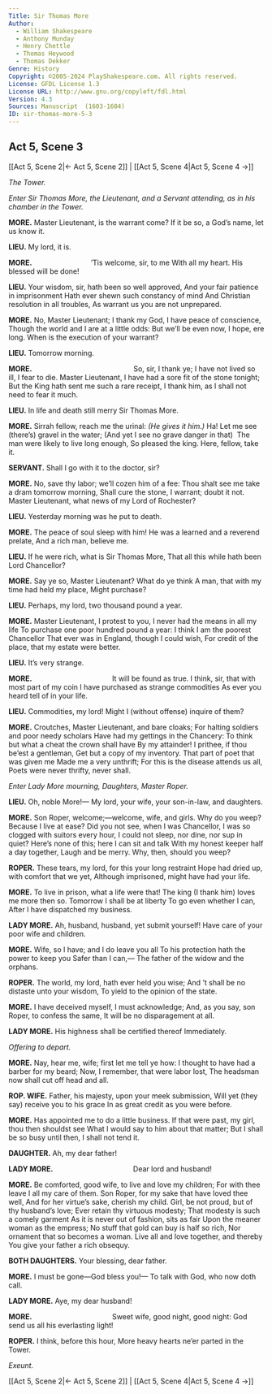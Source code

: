 ```yaml
---
Title: Sir Thomas More
Author: 
  - William Shakespeare
  - Anthony Munday
  - Henry Chettle
  - Thomas Heywood
  - Thomas Dekker
Genre: History
Copyright: ©2005-2024 PlayShakespeare.com. All rights reserved.
License: GFDL License 1.3
License URL: http://www.gnu.org/copyleft/fdl.html
Version: 4.3
Sources: Manuscript  (1603-1604)
ID: sir-thomas-more-5-3
---
```


## Act 5, Scene 3
[[Act 5, Scene 2|← Act 5, Scene 2]] | [[Act 5, Scene 4|Act 5, Scene 4 →]]

*The Tower.*

*Enter Sir Thomas More, the Lieutenant, and a Servant attending, as in his chamber in the Tower.*

**MORE.**
Master Lieutenant, is the warrant come?
If it be so, a God’s name, let us know it.

**LIEU.**
My lord, it is.

**MORE.**
        ’Tis welcome, sir, to me
With all my heart. His blessed will be done!

**LIEU.**
Your wisdom, sir, hath been so well approved,
And your fair patience in imprisonment
Hath ever shewn such constancy of mind
And Christian resolution in all troubles,
As warrant us you are not unprepared.

**MORE.**
No, Master Lieutenant;
I thank my God, I have peace of conscience,
Though the world and I are at a little odds:
But we’ll be even now, I hope, ere long.
When is the execution of your warrant?

**LIEU.**
Tomorrow morning.

**MORE.**
              So, sir, I thank ye;
I have not lived so ill, I fear to die.
Master Lieutenant,
I have had a sore fit of the stone tonight;
But the King hath sent me such a rare receipt,
I thank him, as I shall not need to fear it much.

**LIEU.**
In life and death still merry Sir Thomas More.

**MORE.**
Sirrah fellow, reach me the urinal:
*(He gives it him.)*
Ha! Let me see (there’s) gravel in the water;
(And yet I see no grave danger in that) 
The man were likely to live long enough,
So pleased the king. Here, fellow, take it.

**SERVANT.**
Shall I go with it to the doctor, sir?

**MORE.**
No, save thy labor; we’ll cozen him of a fee:
Thou shalt see me take a dram tomorrow morning,
Shall cure the stone, I warrant; doubt it not.
Master Lieutenant, what news of my Lord of Rochester?

**LIEU.**
Yesterday morning was he put to death.

**MORE.**
The peace of soul sleep with him!
He was a learned and a reverend prelate,
And a rich man, believe me.

**LIEU.**
If he were rich, what is Sir Thomas More,
That all this while hath been Lord Chancellor?

**MORE.**
Say ye so, Master Lieutenant? What do ye think
A man, that with my time had held my place,
Might purchase?

**LIEU.**
Perhaps, my lord, two thousand pound a year.

**MORE.**
Master Lieutenant, I protest to you,
I never had the means in all my life
To purchase one poor hundred pound a year:
I think I am the poorest Chancellor
That ever was in England, though I could wish,
For credit of the place, that my estate were better.

**LIEU.**
It’s very strange.

**MORE.**
           It will be found as true.
I think, sir, that with most part of my coin
I have purchased as strange commodities
As ever you heard tell of in your life.

**LIEU.**
Commodities, my lord!
Might I (without offense) inquire of them?

**MORE.**
Croutches, Master Lieutenant, and bare cloaks;
For halting soldiers and poor needy scholars
Have had my gettings in the Chancery:
To think but what a cheat the crown shall have
By my attainder! I prithee, if thou be’est a gentleman,
Get but a copy of my inventory.
That part of poet that was given me
Made me a very unthrift;
For this is the disease attends us all,
Poets were never thrifty, never shall.

*Enter Lady More mourning, Daughters, Master Roper.*

**LIEU.**
Oh, noble More!⁠—
My lord, your wife, your son-in-law, and daughters.

**MORE.**
Son Roper, welcome;—welcome, wife, and girls.
Why do you weep? Because I live at ease?
Did you not see, when I was Chancellor,
I was so clogged with suitors every hour,
I could not sleep, nor dine, nor sup in quiet?
Here’s none of this; here I can sit and talk
With my honest keeper half a day together,
Laugh and be merry. Why, then, should you weep?

**ROPER.**
These tears, my lord, for this your long restraint
Hope had dried up, with comfort that we yet,
Although imprisoned, might have had your life.

**MORE.**
To live in prison, what a life were that!
The king (I thank him) loves me more then so.
Tomorrow I shall be at liberty
To go even whether I can,
After I have dispatched my business.

**LADY MORE.**
Ah, husband, husband, yet submit yourself!
Have care of your poor wife and children.

**MORE.**
Wife, so I have; and I do leave you all
To his protection hath the power to keep you
Safer than I can,⁠—
The father of the widow and the orphans.

**ROPER.**
The world, my lord, hath ever held you wise;
And ’t shall be no distaste unto your wisdom,
To yield to the opinion of the state.

**MORE.**
I have deceived myself, I must acknowledge;
And, as you say, son Roper, to confess the same,
It will be no disparagement at all.

**LADY MORE.**
His highness shall be certified thereof
Immediately.

*Offering to depart.*

**MORE.**
Nay, hear me, wife; first let me tell ye how:
I thought to have had a barber for my beard;
Now, I remember, that were labor lost,
The headsman now shall cut off head and all.

**ROP. WIFE.**
Father, his majesty, upon your meek submission,
Will yet (they say) receive you to his grace
In as great credit as you were before.

**MORE.**
Has appointed me to do a little business.
If that were past, my girl, thou then shouldst see
What I would say to him about that matter;
But I shall be so busy until then,
I shall not tend it.

**DAUGHTER.**
Ah, my dear father!

**LADY MORE.**
           Dear lord and husband!

**MORE.**
Be comforted, good wife, to live and love my children;
For with thee leave I all my care of them.
Son Roper, for my sake that have loved thee well,
And for her virtue’s sake, cherish my child.
Girl, be not proud, but of thy husband’s love;
Ever retain thy virtuous modesty;
That modesty is such a comely garment
As it is never out of fashion, sits as fair
Upon the meaner woman as the empress;
No stuff that gold can buy is half so rich,
Nor ornament that so becomes a woman.
Live all and love together, and thereby
You give your father a rich obsequy.

**BOTH DAUGHTERS.**
Your blessing, dear father.

**MORE.**
I must be gone—God bless you!⁠—
To talk with God, who now doth call.

**LADY MORE.**
Aye, my dear husband!

**MORE.**
           Sweet wife, good night, good night:
God send us all his everlasting light!

**ROPER.**
I think, before this hour,
More heavy hearts ne’er parted in the Tower.

*Exeunt.*

[[Act 5, Scene 2|← Act 5, Scene 2]] | [[Act 5, Scene 4|Act 5, Scene 4 →]]